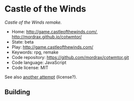 # Castle of the Winds

_Castle of the Winds remake._

- Home: http://game.castleofthewinds.com/, http://mordrax.github.io/cotwmtor/
- State: beta
- Play: http://game.castleofthewinds.com/
- Keywords: rpg, remake
- Code repository: https://github.com/mordrax/cotwmtor.git
- Code language: JavaScript
- Code license: MIT

See also [another attempt](https://github.com/mordrax/cotwelm) (license?).

## Building

